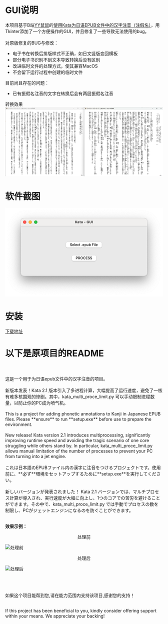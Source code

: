 # GUI说明
本项目基于B站[YY鼠鼠](https://space.bilibili.com/33888058?spm_id_from=333.976.0.0)的[使用Kata为日语EPUB文件中的汉字注音（注假名）](https://www.bilibili.com/read/cv28891933/?spm_id_from=333.999.0.0)，用Tkinter添加了一个方便操作的GUI，并且修复了一些导致无法使用的bug。
<br>
</br>
对原版修复的BUG与修改：
<ul>
<li>电子书在转换后排版样式不正确，如日文竖版变回横板</li>
<li>部分电子书识别不到文本导致转换后没有区别</li>
<li>改进临时文件的处理方式，使其兼容MacOS</li>
<li>不会留下运行过程中创建的临时文件</li>
</ul>
目前尚且存在的问题：
<ul>
  <li>已有振假名注音的文字在转换后会有两层振假名注音</li>
</ul>

转换效果
![转换效果](/result.png)

# 软件截图
![软件截图](/screenshot.png)

# 安装
[下载地址](https://github.com/rxing365/Kata-GUI/releases/tag/main)

# 以下是原项目的README
<br>
</br>
这是一个用于为日语epub文件中的汉字注音的项目。<br><br>
新版本发表！Kata 2.1 版本引入了多进程计算，大幅提高了运行速度，避免了一核有难多核围观的惨剧。其中，kata_multi_proce_limit.py 可以手动限制进程数量，以防止你的PC成为喷气机。


<br>
</br>
This is a project for adding phonetic annotations to Kanji in Japanese EPUB files.  Please **ensure** to run **setup.exe** before use to prepare the environment.<br><br>
New release! Kata version 2.1 introduces multiprocessing, significantly improving runtime speed and avoiding the tragic scenario of one core struggling while others stand by. In particular, kata_multi_proce_limit.py allows manual limitation of the number of processes to prevent your PC from turning into a jet engine.
<br>
</br>
これは日本語のEPUBファイル内の漢字に注音をつけるプロジェクトです。使用前に、**必ず**環境をセットアップするために**setup.exe**を実行してください。<br><br>
新しいバージョンが発表されました！ Kata 2.1 バージョンでは、マルチプロセス計算が導入され、実行速度が大幅に向上し、1つのコアでの苦労を避けることができます。その中で、kata_multi_proce_limit.py では手動でプロセスの数を制限し、PCがジェットエンジンになるのを防ぐことができます。
<br>
</br>

**效果示例：**

<div align="center">
  <p>处理前</p>
</div>

![处理前](/example.png)

<div align="center">
  <p>处理后</p>
</div>

![处理后](/example.jpg)
<br>
<br>
<br>
<br>

如果这个项目能帮到您,请在能力范围内支持该项目,感谢您的支持！<br>
<br>

If this project has been beneficial to you, kindly consider offering support within your means. We appreciate your backing!<br>
<br>
